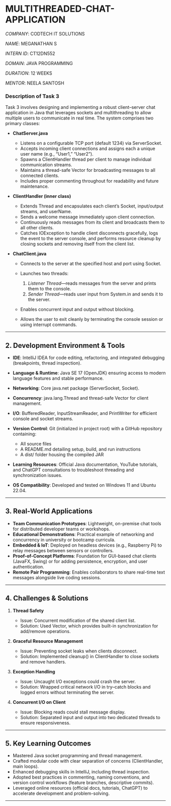 # MULTITHREADED-CHAT-APPLICATION

*COMPANY*: CODTECH IT SOLUTIONS

*NAME*: MEGANATHAN S

*INTERN ID*: CT12DN552

*DOMAIN*: JAVA PROGRAMMING

*DURATION*: 12 WEEKS

*MENTOR*: NEELA SANTOSH

### Description of Task 3

Task 3 involves designing and implementing a robust client–server chat application in Java that leverages sockets and multithreading to allow multiple users to communicate in real time. The system comprises two primary classes:

* **ChatServer.java**

  * Listens on a configurable TCP port (default 1234) via ServerSocket.
  * Accepts incoming client connections and assigns each a unique user name (e.g., “User1,” “User2”).
  * Spawns a ClientHandler thread per client to manage individual communication streams.
  * Maintains a thread-safe Vector<ClientHandler> for broadcasting messages to all connected clients.
  * Includes proper commenting throughout for readability and future maintenance.

* **ClientHandler (inner class)**

  * Extends Thread and encapsulates each client’s Socket, input/output streams, and userName.
  * Sends a welcome message immediately upon client connection.
  * Continuously reads messages from its client and broadcasts them to all other clients.
  * Catches IOException to handle client disconnects gracefully, logs the event to the server console, and performs resource cleanup by closing sockets and removing itself from the client list.

* **ChatClient.java**

  * Connects to the server at the specified host and port using Socket.
  * Launches two threads:

    1. *Listener Thread*—reads messages from the server and prints them to the console.
    2. *Sender Thread*—reads user input from System.in and sends it to the server.
  * Enables concurrent input and output without blocking.
  * Allows the user to exit cleanly by terminating the console session or using interrupt commands.

---

## 2. Development Environment & Tools

* **IDE**: IntelliJ IDEA for code editing, refactoring, and integrated debugging (breakpoints, thread inspection).
* **Language & Runtime**: Java SE 17 (OpenJDK) ensuring access to modern language features and stable performance.
* **Networking**: Core java.net package (ServerSocket, Socket).
* **Concurrency**: java.lang.Thread and thread-safe Vector for client management.
* **I/O**: BufferedReader, InputStreamReader, and PrintWriter for efficient console and socket streams.
* **Version Control**: Git (initialized in project root) with a GitHub repository containing:

  * All source files
  * A README.md detailing setup, build, and run instructions
  * A dist/ folder housing the compiled JAR
* **Learning Resources**: Official Java documentation, YouTube tutorials, and ChatGPT consultations to troubleshoot threading and synchronization issues.
* **OS Compatibility**: Developed and tested on Windows 11 and Ubuntu 22.04.

---

## 3. Real-World Applications

* **Team Communication Prototypes**: Lightweight, on-premise chat tools for distributed developer teams or workshops.
* **Educational Demonstrations**: Practical example of networking and concurrency in university or bootcamp curricula.
* **Embedded & IoT**: Deployed on headless devices (e.g., Raspberry Pi) to relay messages between sensors or controllers.
* **Proof-of-Concept Platforms**: Foundation for GUI-based chat clients (JavaFX, Swing) or for adding persistence, encryption, and user authentication.
* **Remote Pair Programming**: Enables collaborators to share real-time text messages alongside live coding sessions.

---

## 4. Challenges & Solutions

1. **Thread Safety**

   * Issue: Concurrent modification of the shared client list.
   * Solution: Used Vector, which provides built-in synchronization for add/remove operations.

2. **Graceful Resource Management**

   * Issue: Preventing socket leaks when clients disconnect.
   * Solution: Implemented cleanup() in ClientHandler to close sockets and remove handlers.

3. **Exception Handling**

   * Issue: Uncaught I/O exceptions could crash the server.
   * Solution: Wrapped critical network I/O in try–catch blocks and logged errors without terminating the server.

4. **Concurrent I/O on Client**

   * Issue: Blocking reads could stall message display.
   * Solution: Separated input and output into two dedicated threads to ensure responsiveness.

---

## 5. Key Learning Outcomes

* Mastered Java socket programming and thread management.
* Crafted modular code with clear separation of concerns (ClientHandler, main loops).
* Enhanced debugging skills in IntelliJ, including thread inspection.
* Adopted best practices in commenting, naming conventions, and version control workflows (feature branches, descriptive commits).
* Leveraged online resources (official docs, tutorials, ChatGPT) to accelerate development and problem-solving.

---
